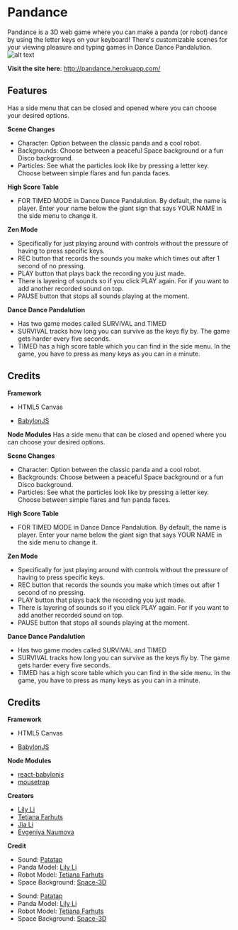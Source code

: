 # Pandance
Pandance is a 3D web game where you can make a panda (or robot) dance by using the letter keys on your keyboard! There's customizable scenes for your viewing pleasure and typing games in Dance Dance Pandalution.
![alt text](https://puu.sh/D6zhC/6108b02fc4.png)

**Visit the site here**: http://pandance.herokuapp.com/

## Features

Has a side menu that can be closed and opened where you can choose your desired options.

**Scene Changes**

* Character: Option between the classic panda and a cool robot.
* Backgrounds: Choose between a peaceful Space background or a fun Disco background.
* Particles: See what the particles look like by pressing a letter key. Choose between simple flares and fun panda faces.

**High Score Table**

* FOR TIMED MODE in Dance Dance Pandalution. By default, the name is player. Enter your name below the giant sign that says YOUR NAME in the side menu to change it.

**Zen Mode**

* Specifically for just playing around with controls without the pressure of having to press specific keys.
* REC button that records the sounds you make which times out after 1 second of no pressing.
* PLAY button that plays back the recording you just made.
* There is layering of sounds so if you click PLAY again. For if you want to add another recorded sound on top.
* PAUSE button that stops all sounds playing at the moment.

**Dance Dance Pandalution**

* Has two game modes called SURVIVAL and TIMED
* SURVIVAL tracks how long you can survive as the keys fly by. The game gets harder every five seconds.
* TIMED has a high score table which you can find in the side menu. In the game, you have to press as many keys as you can in a minute.

## Credits

**Framework**

* HTML5 Canvas

- [BabylonJS](https://www.babylonjs.com/)

**Node Modules**
Has a side menu that can be closed and opened where you can choose your desired options.

**Scene Changes**
- Character: Option between the classic panda and a cool robot.
- Backgrounds: Choose between a peaceful Space background or a fun Disco background.
- Particles: See what the particles look like by pressing a letter key. Choose between simple flares and fun panda faces.

**High Score Table**
- FOR TIMED MODE in Dance Dance Pandalution. By default, the name is player. Enter your name below the giant sign that says YOUR NAME in the side menu to change it.

**Zen Mode**
- Specifically for just playing around with controls without the pressure of having to press specific keys.
- REC button that records the sounds you make which times out after 1 second of no pressing.
- PLAY button that plays back the recording you just made.
- There is layering of sounds so if you click PLAY again. For if you want to add another recorded sound on top.
- PAUSE button that stops all sounds playing at the moment.

**Dance Dance Pandalution**
- Has two game modes called SURVIVAL and TIMED
- SURVIVAL tracks how long you can survive as the keys fly by. The game gets harder every five seconds.
- TIMED has a high score table which you can find in the side menu. In the game, you have to press as many keys as you can in a minute.

## Credits
**Framework**
- HTML5 Canvas
* [BabylonJS](https://www.babylonjs.com/)

**Node Modules**
* [react-babylonjs](https://www.npmjs.com/package/react-babylonjs)
* [mousetrap](https://www.npmjs.com/package/mousetrap)

**Creators**
* [Lily Li](https://github.com/griffnut)
* [Tetiana Farhuts](https://github.com/Farhuts)
* [Jia Li](https://github.com/DJSHS)
* [Evgeniya Naumova](https://github.com/Jainnaumova)

**Credit**
* Sound: [Patatap](https://github.com/jonobr1/Neuronal-Synchrony)
* Panda Model: [Lily Li](https://github.com/griffnut)
* Robot Model: [Tetiana Farhuts](https://github.com/Farhuts)
* Space Background: [Space-3D](http://wwwtyro.github.io/space-3d/)

- Sound: [Patatap](https://github.com/jonobr1/Neuronal-Synchrony)
- Panda Model: [Lily Li](https://github.com/griffnut)
- Robot Model: [Tetiana Farhuts](https://github.com/Farhuts)
- Space Background: [Space-3D](http://wwwtyro.github.io/space-3d/)
